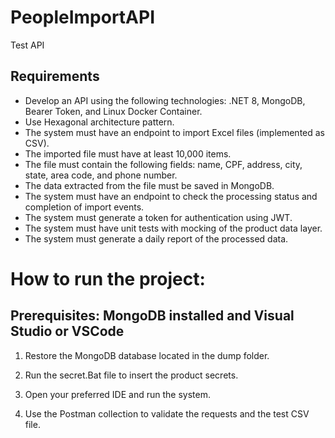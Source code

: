 # PeopleImportAPI
Test API

## Requirements
- Develop an API using the following technologies: .NET 8, MongoDB, Bearer Token, and Linux Docker Container.
- Use Hexagonal architecture pattern.
- The system must have an endpoint to import Excel files (implemented as CSV).
- The imported file must have at least 10,000 items.
- The file must contain the following fields: name, CPF, address, city, state, area code, and phone number.
- The data extracted from the file must be saved in MongoDB.
- The system must have an endpoint to check the processing status and completion of import events.
- The system must generate a token for authentication using JWT.
- The system must have unit tests with mocking of the product data layer.
- The system must generate a daily report of the processed data.

# How to run the project:

## Prerequisites: MongoDB installed and Visual Studio or VSCode

1. Restore the MongoDB database located in the dump folder.

2. Run the secret.Bat file to insert the product secrets.

3. Open your preferred IDE and run the system.

4. Use the Postman collection to validate the requests and the test CSV file.
